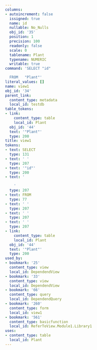 ```yaml
---
columns:
- autoincrement: false
  issigned: true
  name: id
  nullable: No_Nulls
  obj_id: '35'
  position: 1
  precision: 100
  readonly: false
  scale: 0
  tablename: Plant
  typename: NUMERIC
  writable: true
command: 'SELECT "id"

  FROM   "Plant"'
literal_values: []
name: view1
obj_id: '34'
parent_link:
  content_type: metadata
  local_id: testdb
table_tokens:
- link:
    content_type: table
    local_id: Plant
  obj_id: '44'
  text: '"Plant"'
  type: 200
title: view1
tokens:
- text: SELECT
  type: 131
- text: ' '
  type: 207
- text: '"id"'
  type: 200
- text: '

    '
  type: 207
- text: FROM
  type: 77
- text: ' '
  type: 207
- text: ' '
  type: 207
- text: ' '
  type: 207
- link:
    content_type: table
    local_id: Plant
  obj_id: '44'
  text: '"Plant"'
  type: 200
used_by:
- bookmark: '25'
  content_type: view
  local_id: DependendView
- bookmark: '33'
  content_type: view
  local_id: DependendView
- bookmark: '66'
  content_type: query
  local_id: DependendQuery
- bookmark: '260'
  content_type: form
  local_id: view1
- bookmark: '561'
  content_type: basicfunction
  local_id: ReferToView.Module1.Library1
uses:
- content_type: table
  local_id: Plant
---
```

